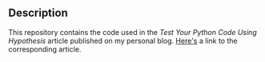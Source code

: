 ## Description

This repository contains the code used in the *Test Your Python Code Using Hypothesis* article published on my personal blog.
[Here's](https://florian-dahlitz.de/blog/test-your-python-code-using-hypothesis) a link to the corresponding article.
